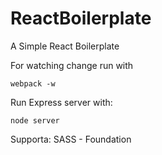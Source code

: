 # ReactBoilerplate
A Simple React Boilerplate

For watching change run with
```
webpack -w
```


Run Express server with:
```
node server
```

Supporta: SASS - Foundation
